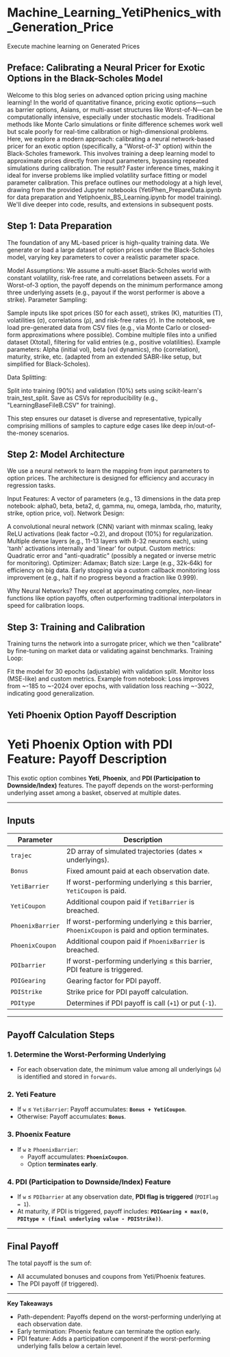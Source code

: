 # Machine_Learning_YetiPhenics_with_Generation_Price
Execute machine learning on Generated Prices
## Preface: Calibrating a Neural Pricer for Exotic Options in the Black-Scholes Model
Welcome to this blog series on advanced option pricing using machine learning! In the world of quantitative finance, pricing exotic options—such as barrier options, Asians, or multi-asset structures like Worst-of-N—can be computationally intensive, especially under stochastic models. Traditional methods like Monte Carlo simulations or finite difference schemes work well but scale poorly for real-time calibration or high-dimensional problems.
Here, we explore a modern approach: calibrating a neural network-based pricer for an exotic option (specifically, a "Worst-of-3" option) within the Black-Scholes framework. This involves training a deep learning model to approximate prices directly from input parameters, bypassing repeated simulations during calibration. The result? Faster inference times, making it ideal for inverse problems like implied volatility surface fitting or model parameter calibration.
This preface outlines our methodology at a high level, drawing from the provided Jupyter notebooks (YetiPhen_PrepareData.ipynb for data preparation and Yetiphoenix_BS_Learning.ipynb for model training). We'll dive deeper into code, results, and extensions in subsequent posts.
## Step 1: Data Preparation
The foundation of any ML-based pricer is high-quality training data. We generate or load a large dataset of option prices under the Black-Scholes model, varying key parameters to cover a realistic parameter space.

Model Assumptions: We assume a multi-asset Black-Scholes world with constant volatility, risk-free rate, and correlations between assets. For a Worst-of-3 option, the payoff depends on the minimum performance among three underlying assets (e.g., payout if the worst performer is above a strike).
Parameter Sampling:

Sample inputs like spot prices (S0 for each asset), strikes (K), maturities (T), volatilities (σ), correlations (ρ), and risk-free rates (r).
In the notebook, we load pre-generated data from CSV files (e.g., via Monte Carlo or closed-form approximations where possible).
Combine multiple files into a unified dataset (Xtotal), filtering for valid entries (e.g., positive volatilities).
Example parameters: Alpha (initial vol), beta (vol dynamics), rho (correlation), maturity, strike, etc. (adapted from an extended SABR-like setup, but simplified for Black-Scholes).


Data Splitting:

Split into training (90%) and validation (10%) sets using scikit-learn's train_test_split.
Save as CSVs for reproducibility (e.g., "LearningBaseFileB.CSV" for training).



This step ensures our dataset is diverse and representative, typically comprising millions of samples to capture edge cases like deep in/out-of-the-money scenarios.
## Step 2: Model Architecture
We use a neural network to learn the mapping from input parameters to option prices. The architecture is designed for efficiency and accuracy in regression tasks.

Input Features: A vector of parameters (e.g., 13 dimensions in the data prep notebook: alpha0, beta, beta2, d, gamma, nu, omega, lambda, rho, maturity, strike, option price, vol).
Network Design:

A convolutional neural network (CNN) variant with minmax scaling, leaky ReLU activations (leak factor ~0.2), and dropout (10%) for regularization.
Multiple dense layers (e.g., 11-13 layers with 8-32 neurons each), using 'tanh' activations internally and 'linear' for output.
Custom metrics: Quadratic error and "anti-quadratic" (possibly a negated or inverse metric for monitoring).
Optimizer: Adamax; Batch size: Large (e.g., 32k-64k) for efficiency on big data.
Early stopping via a custom callback monitoring loss improvement (e.g., halt if no progress beyond a fraction like 0.999).


Why Neural Networks? They excel at approximating complex, non-linear functions like option payoffs, often outperforming traditional interpolators in speed for calibration loops.

## Step 3: Training and Calibration
Training turns the network into a surrogate pricer, which we then "calibrate" by fine-tuning on market data or validating against benchmarks.
Training Loop:

Fit the model for 30 epochs (adjustable) with validation split.
Monitor loss (MSE-like) and custom metrics.
Example from notebook: Loss improves from ~-185 to ~-2024 over epochs, with validation loss reaching ~-3022, indicating good generalization.

## Yeti Phoenix Option Payoff Description

# Yeti Phoenix Option with PDI Feature: Payoff Description

This exotic option combines **Yeti**, **Phoenix**, and **PDI (Participation to Downside/Index)** features. The payoff depends on the worst-performing underlying asset among a basket, observed at multiple dates.

---

## Inputs
| Parameter         | Description                                                                                     |
|-------------------|-------------------------------------------------------------------------------------------------|
| `trajec`          | 2D array of simulated trajectories (dates × underlyings).                                      |
| `Bonus`           | Fixed amount paid at each observation date.                                                      |
| `YetiBarrier`     | If worst-performing underlying ≤ this barrier, `YetiCoupon` is paid.                            |
| `YetiCoupon`      | Additional coupon paid if `YetiBarrier` is breached.                                             |
| `PhoenixBarrier` | If worst-performing underlying ≥ this barrier, `PhoenixCoupon` is paid and option terminates.   |
| `PhoenixCoupon`   | Additional coupon paid if `PhoenixBarrier` is breached.                                          |
| `PDIbarrier`     | If worst-performing underlying ≤ this barrier, PDI feature is triggered.                        |
| `PDIGearing`      | Gearing factor for PDI payoff.                                                                  |
| `PDIStrike`       | Strike price for PDI payoff calculation.                                                         |
| `PDItype`         | Determines if PDI payoff is call (`+1`) or put (`-1`).                                           |

---

## Payoff Calculation Steps

### 1. Determine the Worst-Performing Underlying
- For each observation date, the minimum value among all underlyings (`w`) is identified and stored in `forwards`.

### 2. Yeti Feature
- If `w` ≤ `YetiBarrier`:
  Payoff accumulates: **`Bonus + YetiCoupon`**.
- Otherwise:
  Payoff accumulates: **`Bonus`**.

### 3. Phoenix Feature
- If `w` ≥ `PhoenixBarrier`:
  - Payoff accumulates: **`PhoenixCoupon`**.
  - Option **terminates early**.

### 4. PDI (Participation to Downside/Index) Feature
- If `w` ≤ `PDIbarrier` at any observation date, **PDI flag is triggered** (`PDIFlag = 1`).
- At maturity, if PDI is triggered, payoff includes:
  **`PDIGearing × max(0, PDItype × (final underlying value - PDIStrike))`**.

---

## Final Payoff
The total payoff is the sum of:
- All accumulated bonuses and coupons from Yeti/Phoenix features.
- The PDI payoff (if triggered).

---
**Key Takeaways**
- Path-dependent: Payoffs depend on the worst-performing underlying at each observation date.
- Early termination: Phoenix feature can terminate the option early.
- PDI feature: Adds a participation component if the worst-performing underlying falls below a certain level.
